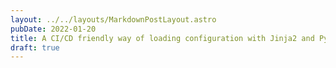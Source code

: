 ```yaml
---
layout: ../../layouts/MarkdownPostLayout.astro
pubDate: 2022-01-20
title: A CI/CD friendly way of loading configuration with Jinja2 and Python
draft: true
---
```

